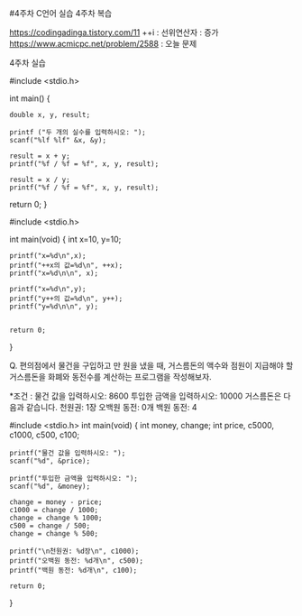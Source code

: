 #4주차 C언어 실습
4주차 복습

https://codingadinga.tistory.com/11
++i : 선위연산자 : 증가
https://www.acmicpc.net/problem/2588 : 오늘 문제

4주차 실습

#include <stdio.h>

int main() {
    
    double x, y, result;

    printf ("두 개의 실수를 입력하시오: ");
    scanf("%lf %lf" &x, &y);

    result = x + y;
    printf("%f / %f = %f", x, y, result);

    result = x / y;
    printf("%f / %f = %f", x, y, result);

return 0;
}

#include <stdio.h>

int main(void)
{
    int x=10, y=10;

    printf("x=%d\n",x);
    printf("++x의 값=%d\n", ++x);
    printf("x=%d\n\n", x);

    printf("x=%d\n",y);
    printf("y++의 값=%d\n", y++);
    printf("y=%d\n\n", y);


    return 0;
}

Q. 편의점에서 물건을 구입하고 만 원을 냈을 때, 거스름돈의 액수와 점원이
지급해야 할 거스름돈을 화폐와 동전수를 계산하는 프로그램을 작성해보자.

*조건 : 물건 값을 입력하시오: 8600
투입한 금액을 입력하시오: 10000
거스름돈은 다음과 같습니다.
천원권: 1장
오백원 동전: 0개
백원 동전: 4


#include <stdio.h>
int main(void)
{
    int money, change;
    int price, c5000, c1000, c500, c100;

    printf("물건 값을 입력하시오: ");
    scanf("%d", &price); 

    printf("투입한 금액을 입력하시오: ");
    scanf("%d", &money); 

    change = money - price; 
    c1000 = change / 1000;
    change = change % 1000; 
    c500 = change / 500;  
    change = change % 500; 

    printf("\n천원권: %d장\n", c1000);
    printf("오백원 동전: %d개\n", c500);
    printf("백원 동전: %d개\n", c100);

    return 0;
}
